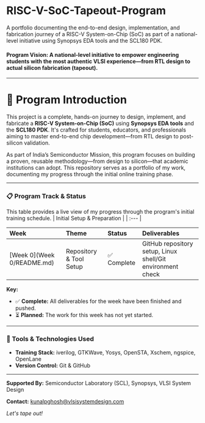 # RISC-V-SoC-Tapeout-Program
A portfolio documenting the end-to-end design, implementation, and fabrication journey of a RISC-V System-on-Chip (SoC) as part of a national-level initiative using Synopsys EDA tools and the SCL180 PDK.

#### **Program Vision:** A national-level initiative to empower engineering students with the most authentic VLSI experience—from RTL design to actual silicon fabrication (tapeout).

---

# **🚀 Program Introduction**

This project is a complete, hands-on journey to design, implement, and fabricate a **RISC-V System-on-Chip (SoC)** using **Synopsys EDA tools** and the **SCL180 PDK**. It's crafted for students, educators, and professionals aiming to master end-to-end chip development—from RTL design to post-silicon validation.

As part of India’s Semiconductor Mission, this program focuses on building a proven, reusable methodology—from design to silicon—that academic institutions can adopt. This repository serves as a portfolio of my work, documenting my progress through the initial online training phase.

---

### **📋 Program Track & Status**

This table provides a live view of my progress through the program's initial training schedule.
| Initial Setup & Preparation |
| :--- |  

| Week | Theme | Status | Deliverables |
| :--- | :--- | :--- | :--- |
| [Week 0](Week 0/README.md) | Repository & Tool Setup | ✅ Complete | GitHub repository setup, Linux shell/Git environment check |  

**Key:**
-   ✅ **Complete:** All deliverables for the week have been finished and pushed.
-   ⏳ **Planned:** The work for this week has not yet started.

---

### **🔗 Tools & Technologies Used**

-   **Training Stack:** iverilog, GTKWave, Yosys, OpenSTA, Xschem, ngspice, OpenLane
-   **Version Control:** Git & GitHub

---

**Supported By:** Semiconductor Laboratory (SCL), Synopsys, VLSI System Design

**Contact:** kunalpghosh@vlsisystemdesign.com

*Let's tape out!*
